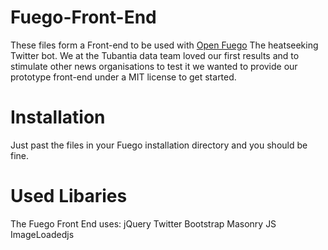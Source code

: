 Fuego-Front-End
===============

These files form a Front-end to be used with <a href="" target="_blank">Open Fuego</a> The heatseeking Twitter bot.
We at the Tubantia data team loved our first results and to stimulate other news organisations to test it we
wanted to provide our prototype front-end under a MIT license to get started.

Installation
===============
Just past the files in your Fuego installation directory and you should be fine.

Used Libaries
================
The Fuego Front End uses:
jQuery
Twitter Bootstrap
Masonry JS
ImageLoadedjs


